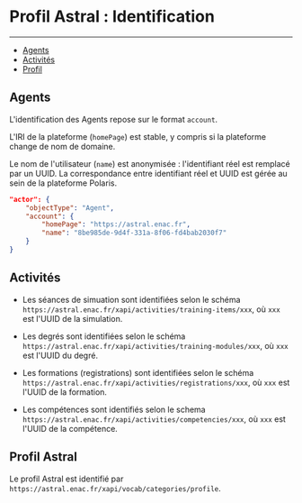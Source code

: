 # Profil Astral : Identification

---

- [Agents](#agents)
- [Activités](#activities)
- [Profil](#profile)


<a name="agents"></a>
## Agents

L'identification des Agents repose sur le format `account`. 

L'IRI de la plateforme (`homePage`) est stable, y compris si la plateforme change de nom de domaine. 

Le nom de l'utilisateur (`name`) est anonymisée : l'identifiant réel est remplacé par un UUID. La correspondance entre identifiant réel et UUID est gérée au sein de la plateforme Polaris. 

``` json
"actor": {
    "objectType": "Agent",
    "account": {
        "homePage": "https://astral.enac.fr",
        "name": "8be985de-9d4f-331a-8f06-fd4bab2030f7"
    }
}
```

<a name="activities"></a>
## Activités

- Les séances de simuation sont identifiées selon le schéma `https://astral.enac.fr/xapi/activities/training-items/xxx`, où `xxx` est l'UUID de la simulation.

- Les degrés sont identifiées selon le schéma `https://astral.enac.fr/xapi/activities/training-modules/xxx`, où `xxx` est l'UUID du degré.

- Les formations (registrations) sont identifiées selon le schéma `https://astral.enac.fr/xapi/activities/registrations/xxx`, où `xxx` est l'UUID de la formation.

- Les compétences sont identifiés selon le schema `https://astral.enac.fr/xapi/activities/competencies/xxx`, où `xxx` est l'UUID de la compétence.


<a name="profile"></a>
## Profil Astral

Le profil Astral est identifié par `https://astral.enac.fr/xapi/vocab/categories/profile`.



